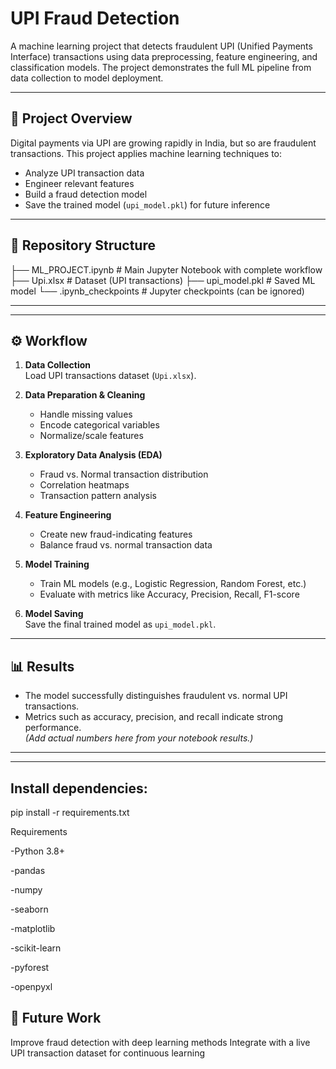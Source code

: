 # UPI Fraud Detection

A machine learning project that detects fraudulent UPI (Unified Payments Interface) transactions using data preprocessing, feature engineering, and classification models. The project demonstrates the full ML pipeline from data collection to model deployment.

---

## 📌 Project Overview
Digital payments via UPI are growing rapidly in India, but so are fraudulent transactions. This project applies machine learning techniques to:
- Analyze UPI transaction data
- Engineer relevant features
- Build a fraud detection model
- Save the trained model (`upi_model.pkl`) for future inference

---

## 📂 Repository Structure
├── ML_PROJECT.ipynb # Main Jupyter Notebook with complete workflow
├── Upi.xlsx # Dataset (UPI transactions)
├── upi_model.pkl # Saved ML model
└── .ipynb_checkpoints # Jupyter checkpoints (can be ignored)

---


---

## ⚙️ Workflow
1. **Data Collection**  
   Load UPI transactions dataset (`Upi.xlsx`).

2. **Data Preparation & Cleaning**  
   - Handle missing values  
   - Encode categorical variables  
   - Normalize/scale features  

3. **Exploratory Data Analysis (EDA)**  
   - Fraud vs. Normal transaction distribution  
   - Correlation heatmaps  
   - Transaction pattern analysis  

4. **Feature Engineering**  
   - Create new fraud-indicating features  
   - Balance fraud vs. normal transaction data  

5. **Model Training**  
   - Train ML models (e.g., Logistic Regression, Random Forest, etc.)  
   - Evaluate with metrics like Accuracy, Precision, Recall, F1-score  

6. **Model Saving**  
   Save the final trained model as `upi_model.pkl`.

---

## 📊 Results
- The model successfully distinguishes fraudulent vs. normal UPI transactions.
- Metrics such as accuracy, precision, and recall indicate strong performance.  
  *(Add actual numbers here from your notebook results.)*

---


---
## Install dependencies:

  pip install -r requirements.txt

Requirements

  -Python 3.8+

  -pandas

  -numpy

  -seaborn

  -matplotlib

  -scikit-learn

  -pyforest

  -openpyxl


## 🔮 Future Work
  Improve fraud detection with deep learning methods
  Integrate with a live UPI transaction dataset for continuous learning


